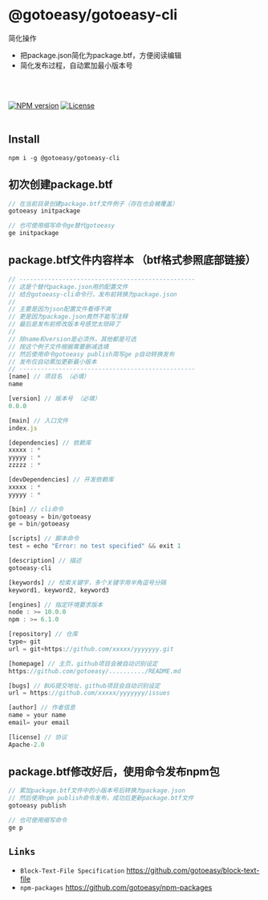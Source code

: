 # @gotoeasy/gotoeasy-cli
简化操作
<br>
* 把package.json简化为package.btf，方便阅读编辑
* 简化发布过程，自动累加最小版本号
<br>
<br>

[![NPM version](https://img.shields.io/npm/v/@gotoeasy/gotoeasy-cli.svg)](https://www.npmjs.com/package/@gotoeasy/gotoeasy-cli)
[![License](https://img.shields.io/badge/License-Apache%202-brightgreen.svg)](http://www.apache.org/licenses/LICENSE-2.0)
<br>
<br>

## Install
```
npm i -g @gotoeasy/gotoeasy-cli
```


## 初次创建package.btf
```js
// 在当前目录创建package.btf文件例子（存在也会被覆盖）
gotoeasy initpackage

// 也可使用缩写命令ge替代gotoeasy
ge initpackage
```


## package.btf文件内容样本 （btf格式参照底部链接）
```js
// -------------------------------------------------
// 这是个替代package.json用的配置文件
// 结合gotoeasy-cli命令行，发布前转换为package.json
// 
// 主要是因为json配置文件看得不爽
// 更是因为package.json竟然不能写注释
// 最后是发布前修改版本号感觉太琐碎了
// 
// 除name和version是必须外，其他都是可选
// 按这个例子文件根据需要删减选填
// 然后使用命令gotoeasy publish简写ge p自动转换发布
// 发布仅自动累加更新最小版本
// -------------------------------------------------
[name] // 项目名 （必填）
name

[version] // 版本号 （必填）
0.0.0

[main] // 入口文件
index.js

[dependencies] // 依赖库
xxxxx : *
yyyyy : *
zzzzz : *

[devDependencies] // 开发依赖库
xxxxx : *
yyyyy : *

[bin] // cli命令
gotoeasy = bin/gotoeasy
ge = bin/gotoeasy

[scripts] // 脚本命令
test = echo "Error: no test specified" && exit 1

[description] // 描述
gotoeasy-cli

[keywords] // 检索关键字，多个关键字用半角逗号分隔
keyword1, keyword2, keyword3

[engines] // 指定环境要求版本
node : >= 10.0.0
npm : >= 6.1.0

[repository] // 仓库
type= git
url = git+https://github.com/xxxxx/yyyyyyy.git

[homepage] // 主页，github项目会被自动识别设定
https://github.com/gotoeasy/........../README.md

[bugs] // BUG提交地址，github项目会自动识别设定
url = https://github.com/xxxxx/yyyyyyy/issues

[author] // 作者信息
name = your name
email= your email

[license] // 协议
Apache-2.0

```

## package.btf修改好后，使用命令发布npm包
```js
// 累加package.btf文件中的小版本号后转换为package.json
// 然后使用npm publish命令发布，成功后更新package.btf文件
gotoeasy publish

// 也可使用缩写命令
ge p
```


## `Links`
* `Block-Text-File Specification` https://github.com/gotoeasy/block-text-file
* `npm-packages` https://github.com/gotoeasy/npm-packages
